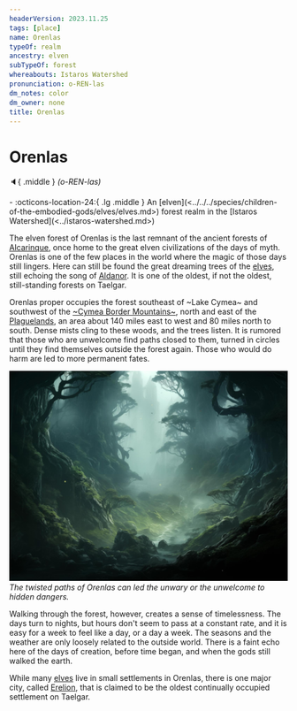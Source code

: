 ```yaml
---
headerVersion: 2023.11.25
tags: [place]
name: Orenlas
typeOf: realm
ancestry: elven
subTypeOf: forest
whereabouts: Istaros Watershed
pronunciation: o-REN-las
dm_notes: color
dm_owner: none
title: Orenlas
---
```

# Orenlas
:speaker:{ .middle } *(o-REN-las)*  
<div class="grid cards ext-narrow-margin ext-one-column" markdown>
-    :octicons-location-24:{ .lg .middle } An [elven](<../../../species/children-of-the-embodied-gods/elves/elves.md>) forest realm in the [Istaros Watershed](<../istaros-watershed.md>)  
</div>


The elven forest of Orenlas is the last remnant of the ancient forests of [Alcarinque](<../../../history/pre-downfall/alcarinque.md>), once home to the great elven civilizations of the days of myth. Orenlas is one of the few places in the world where the magic of those days still lingers. Here can still be found the great dreaming trees of the [elves](<../../../species/children-of-the-embodied-gods/elves/elves.md>), still echoing the song of [Aldanor](<../../../cosmology/gods/embodied-gods/aldanor.md>). It is one of the oldest, if not the oldest, still-standing forests on Taelgar. 

Orenlas proper occupies the forest southeast of ~Lake Cymea~ and southwest of the [~Cymea Border Mountains~](<../../western-green-sea/cymea-border-mountains.md>), north and east of the [Plaguelands](<../plaguelands.md>), an area about 140 miles east to west and 80 miles north to south. Dense mists cling to these woods, and the trees listen. It is rumored that those who are unwelcome find paths closed to them, turned in circles until they find themselves outside the forest again. Those who would do harm are led to more permanent fates. 



![Orenlas Dream Paths](../../../assets/orenlas-dream-paths.jpg)
*The twisted paths of Orenlas can led the unwary or the unwelcome to hidden dangers.*

Walking through the forest, however, creates a sense of timelessness. The days turn to nights, but hours don't seem to pass at a constant rate, and it is easy for a week to feel like a day, or a day a week. The seasons and the weather are only loosely related to the outside world. There is a faint echo here of the days of creation, before time began, and when the gods still walked the earth. 

While many [elves](<../../../species/children-of-the-embodied-gods/elves/elves.md>) live in small settlements in Orenlas, there is one major city, called [Erelion](<./erelion.md>), that is claimed to be the oldest continually occupied settlement on Taelgar. 